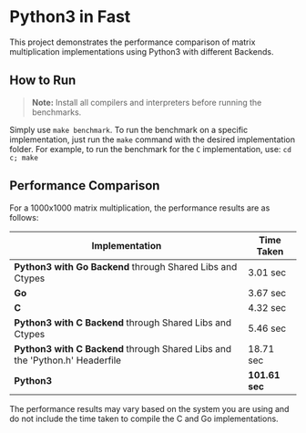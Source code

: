# Python3 in Fast 

This project demonstrates the performance comparison of matrix multiplication implementations using Python3 with different Backends.

## How to Run

> **Note:** Install all compilers and interpreters before running the benchmarks.

Simply use `make benchmark`. To run the benchmark on a specific implementation, just run the `make` command with the desired implementation folder. For example, to run the benchmark for the `C` implementation, use: `cd c; make`

## Performance Comparison


For a 1000x1000 matrix multiplication, the performance results are as follows:

| Implementation                                                                    | Time Taken                |
|-----------------------------------------------------------------------------------|---------------------------|
| **Python3 with Go Backend** through Shared Libs and Ctypes                        | 3.01 sec                  |
| **Go**                                                                            | 3.67 sec                  |
| **C**                                                                             | 4.32 sec                  |
| **Python3 with C Backend** through Shared Libs and Ctypes                         | 5.46 sec                  |
| **Python3 with C Backend** through Shared Libs and the 'Python.h' Headerfile      | 18.71 sec                 |
| **Python3**                                                                       | **101.61 sec**            |

The performance results may vary based on the system you are using and do not include the time taken to compile the C and Go implementations.
